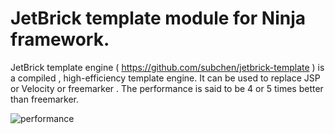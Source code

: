 JetBrick template module for Ninja framework.
=====================

JetBrick template engine ( https://github.com/subchen/jetbrick-template ) is a compiled , high-efficiency template engine.
It can be used to replace JSP or Velocity or freemarker .
The performance is said to be 4 or 5 times better than freemarker.

![performance](http://i.imgur.com/jkySEJ2.png)